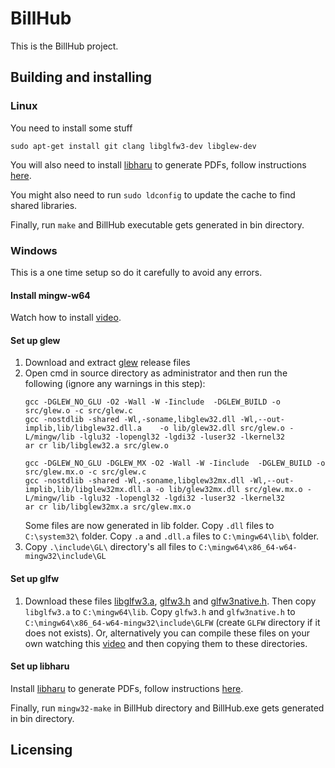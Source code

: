 # BillHub

This is the BillHub project.

## Building and installing

### Linux
You need to install some stuff
```
sudo apt-get install git clang libglfw3-dev libglew-dev
```
You will also need to install [libharu](http://libharu.org/) to generate PDFs, follow instructions [here](https://github.com/libharu/libharu/wiki/Installation).

You might also need to run `sudo ldconfig` to update the cache to find shared libraries.

Finally, run `make` and BillHub executable gets generated in bin directory.

### Windows
This is a one time setup so do it carefully to avoid any errors.
#### Install mingw-w64 
Watch how to install [video](https://www.youtube.com/watch?v=Zcy981HhGw0).
#### Set up glew
1. Download and extract [glew](https://github.com/nigels-com/glew/releases/download/glew-2.2.0/glew-2.2.0.zip) release files
2. Open cmd in source directory as administrator and then run the following (ignore any warnings in this step):
	```
	gcc -DGLEW_NO_GLU -O2 -Wall -W -Iinclude  -DGLEW_BUILD -o src/glew.o -c src/glew.c
	gcc -nostdlib -shared -Wl,-soname,libglew32.dll -Wl,--out-	implib,lib/libglew32.dll.a    -o lib/glew32.dll src/glew.o -L/mingw/lib -lglu32 -lopengl32 -lgdi32 -luser32 -lkernel32
	ar cr lib/libglew32.a src/glew.o

	gcc -DGLEW_NO_GLU -DGLEW_MX -O2 -Wall -W -Iinclude  -DGLEW_BUILD -o src/glew.mx.o -c src/glew.c
	gcc -nostdlib -shared -Wl,-soname,libglew32mx.dll -Wl,--out-implib,lib/libglew32mx.dll.a -o lib/glew32mx.dll src/glew.mx.o -L/mingw/lib -lglu32 -lopengl32 -lgdi32 -luser32 -lkernel32
	ar cr lib/libglew32mx.a src/glew.mx.o
	```
	Some files are now generated in lib folder. Copy `.dll` files to `C:\system32\` folder. Copy `.a` and `.dll.a` files to `C:\mingw64\lib\` folder.
3. Copy `.\include\GL\` directory's all files to `C:\mingw64\x86_64-w64-mingw32\include\GL`

#### Set up glfw
1. Download these files [libglfw3.a](https://github.com/McNopper/OpenGL/blob/master/External/x86/Windows/MinGW/lib/libglfw3.a), [glfw3.h](https://github.com/glfw/glfw/blob/master/include/GLFW/glfw3.h) and [glfw3native.h](https://github.com/glfw/glfw/blob/master/include/GLFW/glfw3native.h). Then copy `libglfw3.a` to `C:\mingw64\lib`. Copy `glfw3.h` and `glfw3native.h` to `C:\mingw64\x86_64-w64-mingw32\include\GLFW` (create `GLFW` directory if it does not exists). Or, alternatively you can compile these files on your own watching this [video](https://www.youtube.com/watch?v=1s8C9dXRXmM) and then copying them to these directories.

#### Set up libharu
Install [libharu](http://libharu.org/) to generate PDFs, follow instructions [here](https://github.com/libharu/libharu/wiki/Installation).

Finally, run `mingw32-make` in BillHub directory and BillHub.exe gets generated in bin directory.

## Licensing

<!--
Please go to https://choosealicense.com/licenses/ and choose a license that
fits your needs. The recommended license for a project of this type is the
GNU AGPLv3.
-->